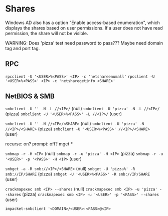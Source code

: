 # Shares
Windows AD also has a option "Enable access-based enumeration", which displays the shares based on user permissions. If a user does not have read permission, the share will not be visible.

WARNING: Does 'pizza' test need password to pass???
Maybe need domain tag and port tag.

## RPC
`rpcclient -U '<USER>%<PASS>' <IP> -c 'netshareenumall'` 
`rpcclient -U '<USER>%<PASS>' <IP> -c 'netsharegetinfo <SHARE>'` 

## NetBIOS & SMB
`smbclient -U '' -N -L //<IP>/` (null)
`smbclient -U 'pizza' -N -L //<IP>/` (pizza)
`smbclient -U '<USER>%<PASS>' -L //<IP>/` (user)

`smbclient -U '' -N //<IP>/<SHARE>` (null)
`smbclient -U 'pizza' -N //<IP>/<SHARE>` (pizza)
`smbclient -U '<USER>%<PASS>' //<IP>/<SHARE>` (user)

recurse: on?
prompt: off?
mget *

`smbmap -r -H <IP>` (null)
`smbmap -r -u 'pizza' -H <IP>` (pizza)
`smbmap -r -u '<USER>' -p '<PASS>' -H <IP>` (user)

`smbget -a -R smb://<IP>/<SHARE>` (null)
`smbget -U 'pizza%' -R smb://IP/SHARE` (pizza)
`smbget -U '<USER>%<PASS>' -R smb://IP/SHARE` (user)

`crackmapexec smb <IP> --shares` (null)
`crackmapexec smb <IP> -u 'pizza' --shares` (pizza)
`crackmapexec smb <IP> -u '<USER>' -p '<PASS>' --shares` (user)

`impacket-smbclient '<DOMAIN>/<USER>:<PASS>@<IP>`